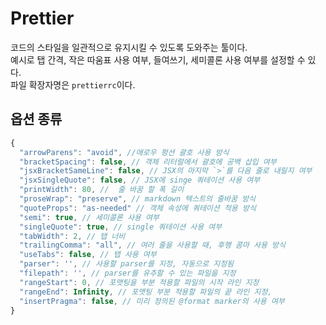 # Prettier
코드의 스타일을 일관적으로 유지시킬 수 있도록 도와주는 툴이다.  
예시로 탭 간격, 작은 따움표 사용 여부, 들여쓰기, 세미콜론 사용 여부를 설정할 수 있다.  
파일 확장자명은 `prettierrc`이다.
## 옵션 종류
```js
{
  "arrowParens": "avoid", //애로우 펑션 괄호 사용 방식
  "bracketSpacing": false, // 객체 리터럴에서 괄호에 공백 삽입 여부 
  "jsxBracketSameLine": false, // JSX의 마지막 `>`를 다음 줄로 내릴지 여부 
  "jsxSingleQuote": false, // JSX에 singe 쿼테이션 사용 여부
  "printWidth": 80, //  줄 바꿈 할 폭 길이
  "proseWrap": "preserve", // markdown 텍스트의 줄바꿈 방식
  "quoteProps": "as-needed" // 객체 속성에 쿼테이션 적용 방식
  "semi": true, // 세미콜론 사용 여부
  "singleQuote": true, // single 쿼테이션 사용 여부
  "tabWidth": 2, // 탭 너비 
  "trailingComma": "all", // 여러 줄을 사용할 때, 후행 콤마 사용 방식
  "useTabs": false, // 탭 사용 여부
  "parser": '', // 사용할 parser를 지정, 자동으로 지정됨
  "filepath": '', // parser를 유추할 수 있는 파일을 지정
  "rangeStart": 0, // 포맷팅을 부분 적용할 파일의 시작 라인 지정
  "rangeEnd": Infinity, // 포맷팅 부분 적용할 파일의 끝 라인 지정,
  "insertPragma": false, // 미리 정의된 @format marker의 사용 여부 
}
```
